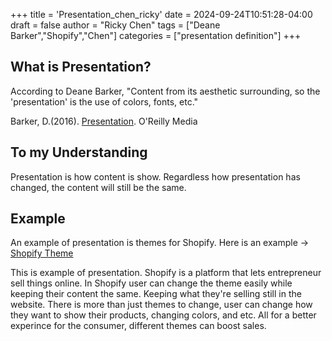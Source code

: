 +++
title = 'Presentation_chen_ricky'
date = 2024-09-24T10:51:28-04:00
draft = false
author = "Ricky Chen"
tags = ["Deane Barker","Shopify","Chen"]
categories = ["presentation definition"]
+++

## What is Presentation?


According to Deane Barker, "Content from its aesthetic surrounding, so the 'presentation' is the use of colors, fonts, etc." 

Barker, D.(2016). [Presentation](https://deanebarker.net/tech/glossary/presentation/). O'Reilly Media


## To my Understanding


Presentation is how content is show. Regardless how presentation has changed, the content will still be the same.


## Example


An example of presentation is themes for Shopify. Here is an example ->
[Shopify Theme](https://themes.shopify.com/themes)


This is example of presentation. Shopify is a platform that lets entrepreneur sell things online. In Shopify user can change the theme easily while keeping their content the same. Keeping what they're selling still in the website. There is more than just themes to change, user can change how they want to show their products, changing colors, and etc. All for a better experince for the consumer, different themes can boost sales.